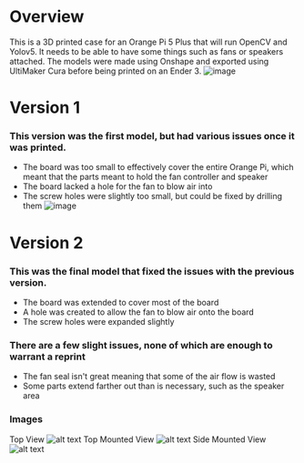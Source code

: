 # Overview
This is a 3D printed case for an Orange Pi 5 Plus that will run OpenCV and Yolov5.  It needs to be able to have some things such as fans or speakers attached.
The models were made using Onshape and exported using UltiMaker Cura before being printed on an Ender 3.
![image](https://github.com/BryBryTheFry/Vision-Projects/assets/60817103/ee5f048e-98b0-44d6-a4b0-13bc55bc004f)

# Version 1
### This version was the first model, but had various issues once it was printed.
- The board was too small to effectively cover the entire Orange Pi, which meant that the parts meant to hold the fan controller and speaker
- The board lacked a hole for the fan to blow air into
- The screw holes were slightly too small, but could be fixed by drilling them
![image](https://github.com/BryBryTheFry/Vision-Projects/assets/60817103/5b239ec0-b740-4199-bd1a-8ef2a06a971a)


# Version 2
### This was the final model that fixed the issues with the previous version.
- The board was extended to cover most of the board
- A hole was created to allow the fan to blow air onto the board
- The screw holes were expanded slightly
### There are a few slight issues, none of which are enough to warrant a reprint
- The fan seal isn't great meaning that some of the air flow is wasted
- Some parts extend farther out than is necessary, such as the speaker area
### Images
Top View
![alt text](https://github.com/BryBryTheFry/Vision-Projects/blob/main/Orange%20Pi/3D%20Printed%20Case/20231022_160512.jpg)
Top Mounted View
![alt text](https://github.com/BryBryTheFry/Vision-Projects/blob/main/Orange%20Pi/3D%20Printed%20Case/20231022_160344.jpg)
Side Mounted View
![alt text](https://github.com/BryBryTheFry/Vision-Projects/blob/main/Orange%20Pi/3D%20Printed%20Case/20231022_161522.jpg)
